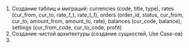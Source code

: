 1. Создание таблиц и миграций: 
    currencies (code, title, type),
    rates (cur_from, cur_to, rate_f_t, rate_t_f),
    orders (order_id, status, cur_from, cur_to, amount_from, amount_to, rate),
    balances (cur_code, balance),
    settings (cur_from_code, cur_to_code, profit)
2. Создание чистой архитектуры (создание сущностей, Use Case-ов)
3. 